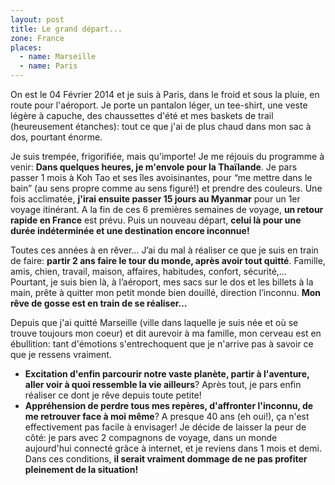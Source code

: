 ```yaml
---
layout: post
title: Le grand départ...
zone: France
places:
  - name: Marseille
  - name: Paris
---
```


On est le 04 Février 2014 et je suis à Paris, dans le froid et sous la pluie, en route pour l'aéroport.
Je porte un pantalon léger, un tee-shirt, une veste légère à capuche, des chaussettes d'été et mes baskets de trail (heureusement étanches): tout ce que j'ai de plus chaud dans mon sac à dos, pourtant énorme.

Je suis trempée, frigorifiée, mais qu'importe! Je me réjouis du programme à venir:
**Dans quelques heures, je m'envole pour la Thaïlande**. Je pars passer 1 mois à Koh Tao et ses îles avoisinantes, pour “me mettre dans le bain” (au sens propre comme au sens figuré!) et prendre des couleurs.
Une fois acclimatée, **j'irai ensuite passer 15 jours au Myanmar** pour un 1er voyage itinérant.
A la fin de ces 6 premières semaines de voyage, **un retour rapide en France** est prévu.
Puis un nouveau départ, **celui là pour une durée indéterminée et une destination encore inconnue!**

Toutes ces années à en rêver... J’ai du mal à réaliser ce que je suis en train de faire: **partir 2 ans faire le tour du monde, après avoir tout quitté**. Famille, amis, chien, travail, maison, affaires, habitudes, confort, sécurité,…
Pourtant, je suis bien là, à l’aéroport, mes sacs sur le dos et les billets à la main, prête à quitter mon petit monde bien douillé, direction l’inconnu. **Mon rêve de gosse est en train de se réaliser…**

Depuis que j'ai quitté Marseille (ville dans laquelle je suis née et où se trouve toujours mon coeur) et dit aurevoir à ma famille, mon cerveau est en ébullition: tant d'émotions s'entrechoquent que je n'arrive pas à savoir ce que je ressens vraiment.
* **Excitation d'enfin parcourir notre vaste planète, partir à l'aventure, aller voir à quoi ressemble la vie ailleurs**? Après tout, je pars enfin réaliser ce dont je rêve depuis toute petite!
* **Appréhension de perdre tous mes repères, d'affronter l'inconnu, de me retrouver face à moi même**? A presque 40 ans (eh oui!), ça n'est effectivement pas facile à envisager!
Je décide de laisser la peur de côté: je pars avec 2 compagnons de voyage, dans un monde aujourd'hui connecté grâce à internet, et je reviens dans 1 mois et demi. Dans ces conditions, **il serait vraiment dommage de ne pas profiter pleinement de la situation!**
